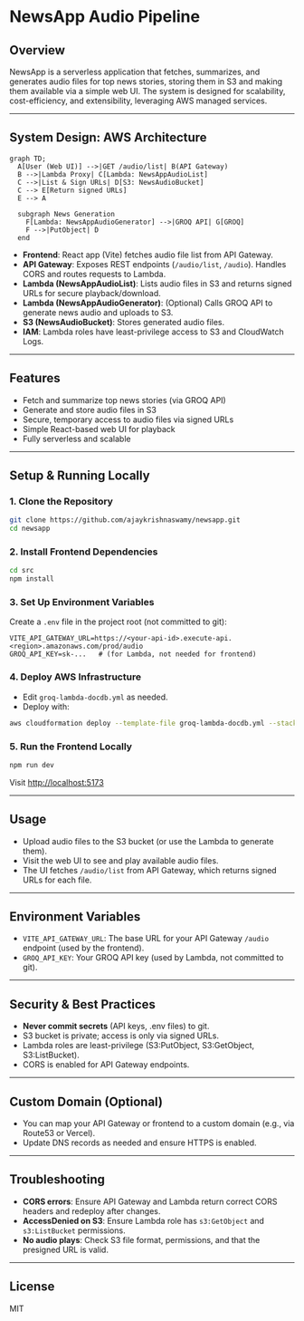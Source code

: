 # NewsApp Audio Pipeline

## Overview
NewsApp is a serverless application that fetches, summarizes, and generates audio files for top news stories, storing them in S3 and making them available via a simple web UI. The system is designed for scalability, cost-efficiency, and extensibility, leveraging AWS managed services.

---

## System Design: AWS Architecture

```mermaid
graph TD;
  A[User (Web UI)] -->|GET /audio/list| B(API Gateway)
  B -->|Lambda Proxy| C[Lambda: NewsAppAudioList]
  C -->|List & Sign URLs| D[S3: NewsAudioBucket]
  C --> E[Return signed URLs]
  E --> A

  subgraph News Generation
    F[Lambda: NewsAppAudioGenerator] -->|GROQ API| G[GROQ]
    F -->|PutObject| D
  end
```

- **Frontend**: React app (Vite) fetches audio file list from API Gateway.
- **API Gateway**: Exposes REST endpoints (`/audio/list`, `/audio`). Handles CORS and routes requests to Lambda.
- **Lambda (NewsAppAudioList)**: Lists audio files in S3 and returns signed URLs for secure playback/download.
- **Lambda (NewsAppAudioGenerator)**: (Optional) Calls GROQ API to generate news audio and uploads to S3.
- **S3 (NewsAudioBucket)**: Stores generated audio files.
- **IAM**: Lambda roles have least-privilege access to S3 and CloudWatch Logs.

---

## Features
- Fetch and summarize top news stories (via GROQ API)
- Generate and store audio files in S3
- Secure, temporary access to audio files via signed URLs
- Simple React-based web UI for playback
- Fully serverless and scalable

---

## Setup & Running Locally

### 1. **Clone the Repository**
```sh
git clone https://github.com/ajaykrishnaswamy/newsapp.git
cd newsapp
```

### 2. **Install Frontend Dependencies**
```sh
cd src
npm install
```

### 3. **Set Up Environment Variables**
Create a `.env` file in the project root (not committed to git):
```
VITE_API_GATEWAY_URL=https://<your-api-id>.execute-api.<region>.amazonaws.com/prod/audio
GROQ_API_KEY=sk-...   # (for Lambda, not needed for frontend)
```

### 4. **Deploy AWS Infrastructure**
- Edit `groq-lambda-docdb.yml` as needed.
- Deploy with:
```sh
aws cloudformation deploy --template-file groq-lambda-docdb.yml --stack-name newsapp-audio-stack --capabilities CAPABILITY_NAMED_IAM
```

### 5. **Run the Frontend Locally**
```sh
npm run dev
```
Visit [http://localhost:5173](http://localhost:5173)

---

## Usage
- Upload audio files to the S3 bucket (or use the Lambda to generate them).
- Visit the web UI to see and play available audio files.
- The UI fetches `/audio/list` from API Gateway, which returns signed URLs for each file.

---

## Environment Variables
- `VITE_API_GATEWAY_URL`: The base URL for your API Gateway `/audio` endpoint (used by the frontend).
- `GROQ_API_KEY`: Your GROQ API key (used by Lambda, not committed to git).

---

## Security & Best Practices
- **Never commit secrets** (API keys, .env files) to git.
- S3 bucket is private; access is only via signed URLs.
- Lambda roles are least-privilege (S3:PutObject, S3:GetObject, S3:ListBucket).
- CORS is enabled for API Gateway endpoints.

---

## Custom Domain (Optional)
- You can map your API Gateway or frontend to a custom domain (e.g., via Route53 or Vercel).
- Update DNS records as needed and ensure HTTPS is enabled.

---

## Troubleshooting
- **CORS errors**: Ensure API Gateway and Lambda return correct CORS headers and redeploy after changes.
- **AccessDenied on S3**: Ensure Lambda role has `s3:GetObject` and `s3:ListBucket` permissions.
- **No audio plays**: Check S3 file format, permissions, and that the presigned URL is valid.

---

## License
MIT
